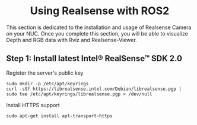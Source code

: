 <h1 align="center"> Using Realsense with ROS2 </h1>
This section is dedicated to the installation and usage of Realsense Camera on your NUC. Once you complete this section, you will be able to visualize Depth and RGB data with Rviz and Realsense-Viewer.

 ## Step 1: Install latest Intel® RealSense™ SDK 2.0 ##

Register the server's public key

```
sudo mkdir -p /etc/apt/keyrings
curl -sSf https://librealsense.intel.com/Debian/librealsense.pgp | sudo tee /etc/apt/keyrings/librealsense.pgp > /dev/null
```

Install HTTPS support 

```
sudo apt-get install apt-transport-https
```


